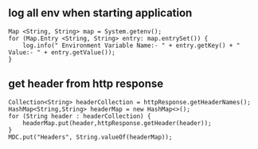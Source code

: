 ## log all env when starting application 

```
Map <String, String> map = System.getenv();
for (Map.Entry <String, String> entry: map.entrySet()) {
    log.info(" Environment Variable Name:- " + entry.getKey() + " Value:- " + entry.getValue());
}
```


## get header from http response 

```
Collection<String> headerCollection = httpResponse.getHeaderNames();
HashMap<String,String> headerMap = new HashMap<>();
for (String header : headerCollection) {
    headerMap.put(header,httpResponse.getHeader(header));
}
MDC.put("Headers", String.valueOf(headerMap));
```
